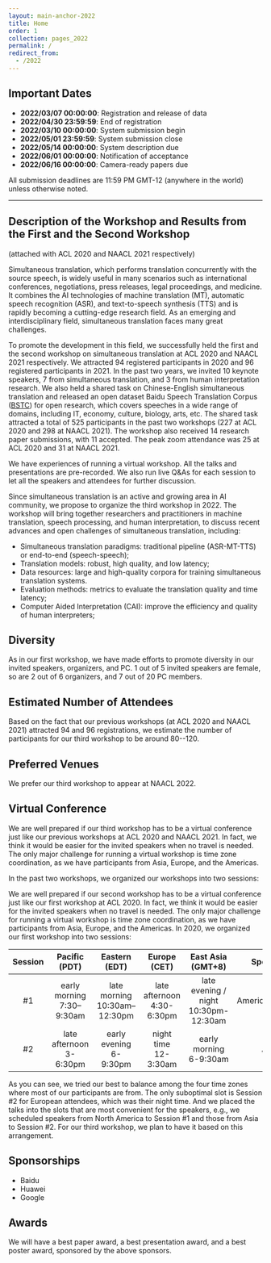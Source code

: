 ```yaml
---
layout: main-anchor-2022
title: Home
order: 1
collection: pages_2022
permalink: /
redirect_from:
  - /2022
---
```


<!--## News-->

<!--- TBD-->

## Important Dates

- **2022/03/07 00:00:00**: Registration and release of data
- **2022/04/30 23:59:59**: End of registration
- **2022/03/10 00:00:00**: System submission begin
- **2022/05/01 23:59:59**: System submission close
- **2022/05/14 00:00:00**: System description due
- **2022/06/01 00:00:00**: Notification of acceptance
- **2022/06/16 00:00:00**: Camera-ready papers due

<!--- **January, 2020**: release of train and dev data-->
<!--- **March 1, 2020 - April 20, 2020**: evaluation period-->
<!--- **Wednesday, May 6, 2020**: system description paper due-->
<!--- **Monday, May 11, 2020**: review feedback-->
<!--- ~~**Monday, May 18, 2020**~~ <span style="color:red"><b>Extended to Monday, May 25, 2020</b></span>: camera-ready papers due-->
<!--- **Wednesday, May 6, 2020**: submission deadline (both research and systems description papers) ([**submission link**](https://www.softconf.com/acl2020/AutoSimTrans))-->
<!--- **Monday, May 11, 2020**: notification of Acceptance-->
<!--- ~~**Monday, May 18, 2020**~~ <span style="color:red"><b>Extended to Monday, May 25, 2020</b></span>: camera-ready papers due-->
<!--- **July 9 or 10 (Thursday or Friday), 2020**: Workshop-->

All submission deadlines are 11:59 PM GMT-12 (anywhere in the world) unless otherwise noted.

<!--## Welcome!-->

<!--TBD-->

---

## Description of the Workshop and Results from the First and the Second Workshop

(attached with ACL 2020 and NAACL 2021 respectively)

Simultaneous translation, which performs translation concurrently with the source speech, is widely useful in many scenarios such as international conferences, negotiations, press releases, legal proceedings, and medicine.
It combines the AI technologies of machine translation (MT), automatic speech recognition (ASR), and text-to-speech synthesis (TTS) and is rapidly becoming a cutting-edge research field.
 As an emerging and interdisciplinary field, simultaneous translation faces many great challenges.

To promote the development in this field, we successfully held the first and the second workshop on simultaneous translation at ACL 2020 and NAACL 2021 respectively.
We attracted 94 registered participants in 2020 and 96 registered participants in 2021.
In the past two years, we invited 10 keynote speakers, 7 from simultaneous translation, and 3 from human interpretation research.  We also held a shared task on Chinese-English simultaneous translation and released an open dataset Baidu Speech Translation Corpus ([BSTC](https://ai.baidu.com/broad/subordinate?dataset=bstc)) for open research, which covers speeches in a wide range of domains, including IT, economy, culture, biology, arts, etc.  The shared task attracted a total of 525 participants in the past two workshops (227 at ACL 2020 and 298 at NAACL 2021).
The workshop also received 14 research paper submissions, with 11 accepted.
The peak zoom attendance was 25 at ACL 2020 and 31 at NAACL 2021.

We have experiences of running a virtual workshop. All the talks and presentations are pre-recorded. We also run live Q\&As for each session to let all the speakers and attendees for further discussion.

 Since simultaneous translation is an active and growing area in AI community, we propose to organize the third workshop in 2022. The workshop will bring together researchers and practitioners in machine translation, speech processing, and human interpretation, to discuss recent advances and open challenges of simultaneous translation, including:

- Simultaneous translation paradigms: traditional pipeline (ASR-MT-TTS) or end-to-end (speech-speech);
- Translation models: robust, high quality, and low latency;
- Data resources: large and high-quality corpora for training simultaneous translation systems.
- Evaluation methods: metrics to evaluate the translation quality and time latency;
- Computer Aided Interpretation (CAI): improve the efficiency and quality of human interpreters;

## Diversity

As in our first workshop, we have made efforts to promote diversity in our invited speakers, organizers, and PC. 1 out of 5 invited speakers are female, so are 2 out of 6 organizers, and 7 out of 20 PC members.

## Estimated Number of Attendees

Based on the fact that our previous workshops (at ACL 2020 and NAACL 2021) attracted 94 and 96 registrations, we estimate the number of participants for our third workshop to be around 80--120.

## Preferred Venues

We prefer our third workshop to appear at NAACL 2022.

## Virtual Conference

We are well prepared if our third workshop has to be a virtual conference just like our previous workshops at ACL 2020 and NAACL 2021. In fact, we think it would be easier for the invited speakers when no travel is needed.
The only major challenge for running a virtual workshop is time zone coordination, as we have participants from Asia, Europe, and the Americas.

In the past two workshops, we organized our workshops into two sessions:

We are well prepared if our second workshop has to be a virtual conference just like our first workshop at ACL 2020. In fact, we think it would be easier for the invited speakers when no travel is needed. The only major challenge for running a virtual workshop is time zone coordination, as we have participants from Asia, Europe, and the Americas. In 2020, we organized our first workshop into two sessions:

Session | Pacific (PDT)                 | Eastern (EDT)                   | Europe (CET)                  | East Asia (GMT+8)                       | Speakers
:-:     | :-:                           | :-:                             | :-:                           | :-:                                     | :-:
#1      | early morning<br> 7:30–9:30am | late morning<br>10:30am–12:30pm | late afternoon<br>4:30-6:30pm | late evening / night<br>10:30pm-12:30am | Americas/Europe
#2      | late afternoon<br>3-6:30pm    | early evening<br>6-9:30pm       | night time<br>12-3:30am       | early morning<br>6-9:30am               | Asia

As you can see, we tried our best to balance among the four time zones where most of our participants are from.
The only suboptimal slot is Session #2 for European attendees, which was their night time. And we placed the talks
into the slots that are most convenient for the speakers, e.g., we scheduled speakers from North America to Session #1 and those from Asia to Session #2.
For our third workshop, we plan to have it based on this arrangement.

## Sponsorships

- Baidu
- Huawei
- Google

## Awards

We will have a best paper award, a best presentation award, and a best poster award,
sponsored by the above sponsors.
